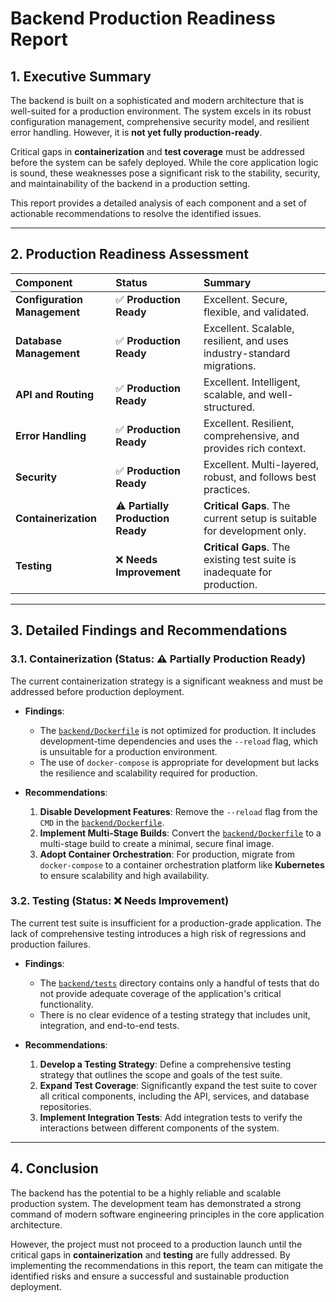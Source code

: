 # Backend Production Readiness Report

## 1. Executive Summary

The backend is built on a sophisticated and modern architecture that is well-suited for a production environment. The system excels in its robust configuration management, comprehensive security model, and resilient error handling. However, it is **not yet fully production-ready**.

Critical gaps in **containerization** and **test coverage** must be addressed before the system can be safely deployed. While the core application logic is sound, these weaknesses pose a significant risk to the stability, security, and maintainability of the backend in a production setting.

This report provides a detailed analysis of each component and a set of actionable recommendations to resolve the identified issues.

---

## 2. Production Readiness Assessment

| Component | Status | Summary |
| :--- | :--- | :--- |
| **Configuration Management** | ✅ **Production Ready** | Excellent. Secure, flexible, and validated. |
| **Database Management** | ✅ **Production Ready** | Excellent. Scalable, resilient, and uses industry-standard migrations. |
| **API and Routing** | ✅ **Production Ready** | Excellent. Intelligent, scalable, and well-structured. |
| **Error Handling** | ✅ **Production Ready** | Excellent. Resilient, comprehensive, and provides rich context. |
| **Security** | ✅ **Production Ready** | Excellent. Multi-layered, robust, and follows best practices. |
| **Containerization** | ⚠️ **Partially Production Ready** | **Critical Gaps**. The current setup is suitable for development only. |
| **Testing** | ❌ **Needs Improvement** | **Critical Gaps**. The existing test suite is inadequate for production. |

---

## 3. Detailed Findings and Recommendations

### 3.1. Containerization (Status: ⚠️ Partially Production Ready)

The current containerization strategy is a significant weakness and must be addressed before production deployment.

*   **Findings**:
    *   The [`backend/Dockerfile`](backend/Dockerfile) is not optimized for production. It includes development-time dependencies and uses the `--reload` flag, which is unsuitable for a production environment.
    *   The use of `docker-compose` is appropriate for development but lacks the resilience and scalability required for production.

*   **Recommendations**:
    1.  **Disable Development Features**: Remove the `--reload` flag from the `CMD` in the [`backend/Dockerfile`](backend/Dockerfile:47).
    2.  **Implement Multi-Stage Builds**: Convert the [`backend/Dockerfile`](backend/Dockerfile) to a multi-stage build to create a minimal, secure final image.
    3.  **Adopt Container Orchestration**: For production, migrate from `docker-compose` to a container orchestration platform like **Kubernetes** to ensure scalability and high availability.

### 3.2. Testing (Status: ❌ Needs Improvement)

The current test suite is insufficient for a production-grade application. The lack of comprehensive testing introduces a high risk of regressions and production failures.

*   **Findings**:
    *   The [`backend/tests`](backend/tests) directory contains only a handful of tests that do not provide adequate coverage of the application's critical functionality.
    *   There is no clear evidence of a testing strategy that includes unit, integration, and end-to-end tests.

*   **Recommendations**:
    1.  **Develop a Testing Strategy**: Define a comprehensive testing strategy that outlines the scope and goals of the test suite.
    2.  **Expand Test Coverage**: Significantly expand the test suite to cover all critical components, including the API, services, and database repositories.
    3.  **Implement Integration Tests**: Add integration tests to verify the interactions between different components of the system.

---

## 4. Conclusion

The backend has the potential to be a highly reliable and scalable production system. The development team has demonstrated a strong command of modern software engineering principles in the core application architecture.

However, the project must not proceed to a production launch until the critical gaps in **containerization** and **testing** are fully addressed. By implementing the recommendations in this report, the team can mitigate the identified risks and ensure a successful and sustainable production deployment.